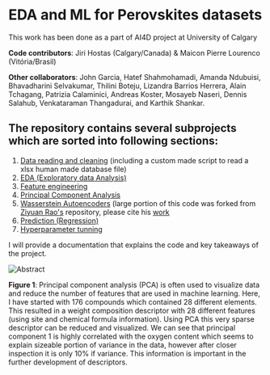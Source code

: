 # EDA and ML for Perovskites datasets

This work has been done as a part of AI4D project at University of Calgary

**Code contributors**: Jiri Hostas (Calgary/Canada) & Maicon Pierre Lourenco (Vitória/Brasil)

**Other collaborators**: John Garcia, Hatef Shahmohamadi, Amanda Ndubuisi, Bhavadharini Selvakumar, Thilini Boteju, Lizandra Barrios Herrera, Alain Tchagang, Patrizia Calaminici, Andreas Koster, Mosayeb Naseri, Dennis Salahub, Venkataraman Thangadurai, and Karthik Shankar.


## The repository contains several subprojects which are sorted into following sections:

1. [Data reading and cleaning](https://github.com/hostas/EDA-and-ML-for-Perovskites/blob/master/README.md) (including a custom made script to read a xlsx human made database file)
2. [EDA (Exploratory data Analysis)](https://github.com/hostas/EDA-and-ML-for-Perovskites/blob/master/README.md)
3. [Feature engineering](https://github.com/hostas/EDA-and-ML-for-Perovskites/blob/master/README.md)
4. [Principal Component Analysis](https://github.com/hostas/EDA-and-ML-for-Perovskites/blob/master/README.md)
5. [Wasserstein Autoencoders](https://github.com/hostas/EDA-and-ML-for-Perovskites/blob/master/README.md) (large portion of this code was forked from [ Ziyuan Rao's](https://github.com/ziyuanrao11/Machine-learning-enabled-high-entropy-alloy-discovery) repository, please cite his [work](https://doi.org/10.1126/science.abo4940)
7. [Prediction (Regression)](https://github.com/hostas/EDA-and-ML-for-Perovskites/blob/master/README.md)
8. [Hyperparameter tunning](https://github.com/hostas/EDA-and-ML-for-Perovskites/blob/master/README.md)

I will provide a documentation that explains the code and key takeaways of the project.




![Abstract](https://github.com/hostas/EDA-and-ML-for-Perovskites/blob/master/Graphics/Abstract.jpg)

**Figure 1**: Principal component analysis (PCA) is often used to visualize data and reduce the number of features that are used in machine learning. Here, I have started with 176 compounds which contained 28 different elements. This resulted in a weight composition descriptor with 28 different features (using site and chemical formula information). Using PCA this very sparse descriptor can be reduced and visualized. We can see that principal component 1 is highly correlated with the oxygen content which seems to explain sizeable portion of variance in the data, however after closer inspection it is only 10% if variance. This information is important in the further development of descriptors.
